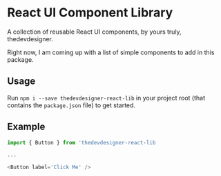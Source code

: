 # React UI Component Library

A collection of reusable React UI components, by yours truly, thedevdesigner.

Right now, I am coming up with a list of simple components to add in this package.

## Usage

Run `npm i --save thedevdesigner-react-lib` in your project root (that contains the `package.json` file) to get started.

## Example

```javascript
import { Button } from 'thedevdesigner-react-lib

...

<Button label='Click Me' />
```
